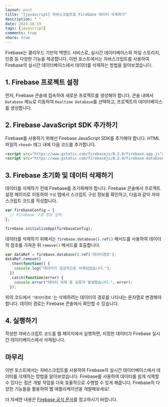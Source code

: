 ```yaml
---
layout: post
title: "[javascript] 자바스크립트로 Firebase 데이터 삭제하기"
description: " "
date: 2023-10-19
tags: [javascript]
comments: true
share: true
---
```


Firebase는 클라우드 기반의 백엔드 서비스로, 실시간 데이터베이스와 파일 스토리지, 인증 등 다양한 기능을 제공합니다. 이번 포스트에서는 자바스크립트를 사용하여 Firebase의 실시간 데이터베이스에서 데이터를 삭제하는 방법을 알아보겠습니다.

## 1. Firebase 프로젝트 설정

먼저, Firebase 콘솔에 접속하여 새로운 프로젝트를 생성해야 합니다. 콘솔 내에서 `Database` 메뉴로 이동하여 `Realtime Database`를 선택하고, 프로젝트의 데이터베이스를 생성합니다.

## 2. Firebase JavaScript SDK 추가하기

Firebase를 사용하기 위해선 Firebase JavaScript SDK를 추가해야 합니다. HTML 파일의 `<head>` 태그 내에 다음 코드를 추가합니다.

```html
<script src="https://www.gstatic.com/firebasejs/8.2.9/firebase-app.js"></script>
<script src="https://www.gstatic.com/firebasejs/8.2.9/firebase-database.js"></script>
```

## 3. Firebase 초기화 및 데이터 삭제하기

데이터를 삭제하기 전에 Firebase를 초기화해야 합니다. Firebase 콘솔에서 프로젝트 설정 페이지로 이동하여 `구성` 탭에서 스크립트 구성 정보를 확인하고, 다음과 같이 자바스크립트 코드를 작성합니다.

```javascript
var firebaseConfig = {
  // Firebase 구성 정보 입력
};

firebase.initializeApp(firebaseConfig);
```

데이터를 삭제하기 위해서는 `firebase.database().ref()` 메서드를 사용하여 데이터의 참조를 가져온 뒤 `remove()` 메서드를 호출합니다.

```javascript
var dataRef = firebase.database().ref('데이터경로');
dataRef.remove()
  .then(function() {
    console.log("데이터가 성공적으로 삭제되었습니다.");
  })
  .catch(function(error) {
    console.error("데이터 삭제 중 오류가 발생했습니다.", error);
  });
```

위의 코드에서 `'데이터경로'`는 삭제하려는 데이터의 경로를 나타내는 문자열로 변경해야 합니다. 데이터 경로는 Firebase 콘솔에서 확인할 수 있습니다. 

## 4. 실행하기

작성한 자바스크립트 코드를 웹 페이지에서 실행하면, 지정한 데이터가 Firebase 실시간 데이터베이스에서 삭제됩니다.

## 마무리

이번 포스트에서는 자바스크립트를 사용하여 Firebase의 실시간 데이터베이스에서 데이터를 삭제하는 방법을 알아보았습니다. Firebase를 사용하여 데이터를 쉽게 삭제할 수 있다는 점은 개발 작업을 더욱 효율적으로 수행할 수 있게 해줍니다. Firebase의 다양한 기능들을 활용하여 웹 애플리케이션을 개발해보세요!

더 자세한 내용은 [Firebase 공식 문서](https://firebase.google.com/docs)를 참고하시기 바랍니다.